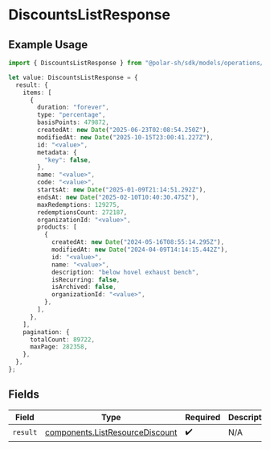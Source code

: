 # DiscountsListResponse

## Example Usage

```typescript
import { DiscountsListResponse } from "@polar-sh/sdk/models/operations/discountslist.js";

let value: DiscountsListResponse = {
  result: {
    items: [
      {
        duration: "forever",
        type: "percentage",
        basisPoints: 479872,
        createdAt: new Date("2025-06-23T02:08:54.250Z"),
        modifiedAt: new Date("2025-10-15T23:00:41.227Z"),
        id: "<value>",
        metadata: {
          "key": false,
        },
        name: "<value>",
        code: "<value>",
        startsAt: new Date("2025-01-09T21:14:51.292Z"),
        endsAt: new Date("2025-02-10T10:40:30.475Z"),
        maxRedemptions: 129275,
        redemptionsCount: 272187,
        organizationId: "<value>",
        products: [
          {
            createdAt: new Date("2024-05-16T08:55:14.295Z"),
            modifiedAt: new Date("2024-04-09T14:14:15.442Z"),
            id: "<value>",
            name: "<value>",
            description: "below hovel exhaust bench",
            isRecurring: false,
            isArchived: false,
            organizationId: "<value>",
          },
        ],
      },
    ],
    pagination: {
      totalCount: 89722,
      maxPage: 282358,
    },
  },
};
```

## Fields

| Field                                                                              | Type                                                                               | Required                                                                           | Description                                                                        |
| ---------------------------------------------------------------------------------- | ---------------------------------------------------------------------------------- | ---------------------------------------------------------------------------------- | ---------------------------------------------------------------------------------- |
| `result`                                                                           | [components.ListResourceDiscount](../../models/components/listresourcediscount.md) | :heavy_check_mark:                                                                 | N/A                                                                                |